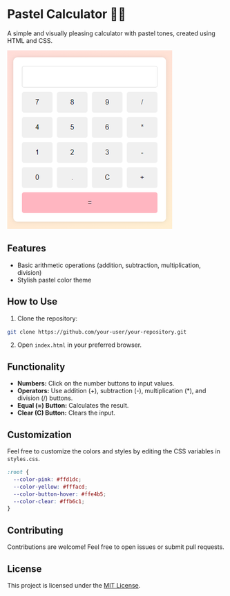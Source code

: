 # Pastel Calculator 🌸🌼
A simple and visually pleasing calculator with pastel tones, created using HTML and CSS.

![Pastel Calculator](public/images/screenshot.png)

## Features

- Basic arithmetic operations (addition, subtraction, multiplication, division)
- Stylish pastel color theme

## How to Use

1. Clone the repository:
```bash
git clone https://github.com/your-user/your-repository.git
```

2. Open `index.html` in your preferred browser.

## Functionality
- **Numbers:** Click on the number buttons to input values.
- **Operators:** Use addition (+), subtraction (-), multiplication (*), and division (/) buttons.
- **Equal (=) Button:** Calculates the result.
- **Clear (C) Button:** Clears the input.

## Customization
Feel free to customize the colors and styles by editing the CSS variables in `styles.css`.

```css
:root {
  --color-pink: #ffd1dc;
  --color-yellow: #fffacd;
  --color-button-hover: #ffe4b5;
  --color-clear: #ffb6c1;
}
```
## Contributing
Contributions are welcome! Feel free to open issues or submit pull requests.

## License
This project is licensed under the [MIT License](LICENSE).


